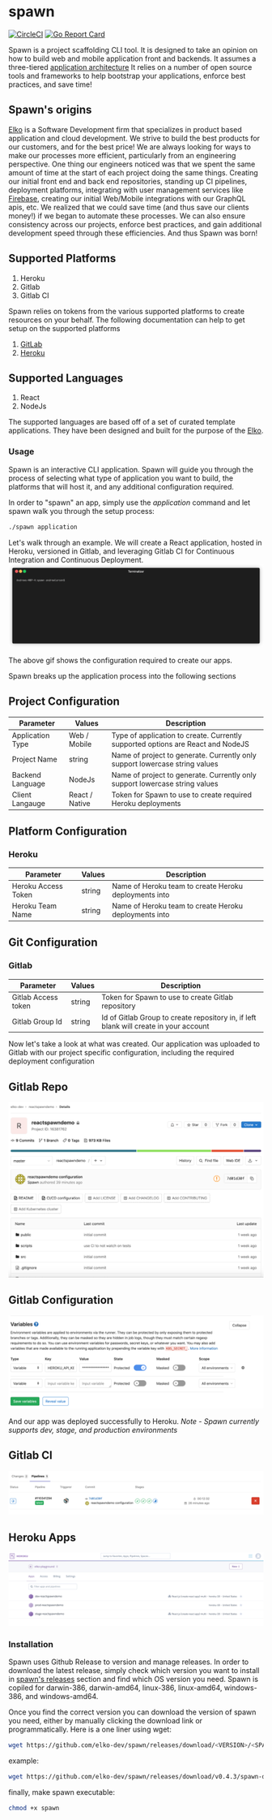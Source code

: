 # spawn

[![CircleCI](https://circleci.com/gh/elko-dev/spawn.svg?style=svg)](https://circleci.com/gh/elko-dev/spawn) [![Go Report Card](https://goreportcard.com/badge/github.com/elko-dev/spawn)](https://goreportcard.com/report/github.com/elko-dev/spawn)

Spawn is a project scaffolding CLI tool. It is designed to take an opinion on how to build web and mobile application front and backends. It assumes a three-tiered [application architecture](https://en.wikipedia.org/wiki/Multitier_architecture#Three-tier_architecture)  It relies on a number of open source tools and frameworks to help bootstrap your applications, enforce best practices, and save time!

## Spawn's origins

[Elko](https://elko.dev) is a Software Development firm that specializes in product based application and cloud development.  We strive to build the best products for our customers, and for the best price!  We are always looking for ways to make our processes more efficient, particularly from an engineering perspective.  One thing our engineers noticed was that we spent the same amount of time at the start of each project doing the same things.  Creating our initial front end and back end repositories, standing up CI pipelines, deployment platforms, integrating with user management services like [Firebase](https://firebase.com/), creating our initial Web/Mobile integrations with our GraphQL apis, etc.  We realized that we could save time (and thus save our clients money!) if we began to automate these processes. We can also ensure consistency across our projects, enforce best practices, and gain additional development speed through these efficiencies. And thus Spawn was born!

## Supported Platforms

1. Heroku
2. Gitlab
3. Gitlab CI

Spawn relies on tokens from the various supported platforms to create resources on your behalf.  The following documentation can help to get setup on the supported platforms

1. [GitLab](https://docs.gitlab.com/ee/user/profile/personal_access_tokens.html)
2. [Heroku](https://help.heroku.com/PBGP6IDE/how-should-i-generate-an-api-key-that-allows-me-to-use-the-heroku-platform-api)

## Supported Languages

1. React
2. NodeJs

The supported languages are based off of a set of curated template applications.  They have been designed and built for the purpose of the [Elko](elko.dev).

### Usage

Spawn is an interactive CLI application.  Spawn will guide you through the process of selecting what type of application you want to build, the platforms that will host it, and any additional configuration required.

In order to "spawn" an app, simply use the *application* command and let spawn walk you through the setup process:

``` bash
./spawn application
```

Let's walk through an example.  We will create a React application, hosted in Heroku, versioned in Gitlab, and leveraging Gitlab CI for Continuous Integration and Continuous Deployment.
![](docs/assets/spawn-demo.gif)

The above gif shows the configuration required to create our apps.  

Spawn breaks up the application process into the following sections

## Project Configuration

| Parameter           | Values         | Description                                                                           |
|---------------------|----------------|---------------------------------------------------------------------------------------|
| Application Type    | Web / Mobile   | Type of application to create.  Currently supported options are React and NodeJS      |
| Project Name        | string         | Name of project to generate.  Currently only support lowercase string values          |
| Backend Language    | NodeJs         | Name of project to generate.  Currently only support lowercase string values          |
| Client Langauge     | React / Native | Token for Spawn to use to create required Heroku deployments                          |

## Platform Configuration

### Heroku

| Parameter           | Values         | Description                                                                           |
|---------------------|----------------|---------------------------------------------------------------------------------------|
| Heroku Access Token | string         | Name of Heroku team to create Heroku deployments into                                 |
| Heroku Team Name    | string         | Name of Heroku team to create Heroku deployments into                                 |

## Git Configuration

### Gitlab

| Parameter           | Values         | Description                                                                           |
|---------------------|----------------|---------------------------------------------------------------------------------------|
| Gitlab Access token | string         | Token for Spawn to use to create Gitlab repository                                    |
| Gitlab Group Id     | string         | Id of Gitlab Group to create repository in, if left blank will create in your account |

Now let's take a look at what was created. Our application was uploaded to Gitlab with our project specific configuration, including the required deployment configuration

## Gitlab Repo

![](docs/assets/gitlab_repo.png)

## Gitlab Configuration

![](docs/assets/gitlab_configuration.png)

And our app was deployed successfully to Heroku.  *Note - Spawn currently supports dev, stage, and production environments*

## Gitlab CI

![](docs/assets/gitlab_ci.png)

## Heroku Apps

![](docs/assets/heroku_apps.png)

### Installation

Spawn uses Github Release to version and manage releases.  In order to download the latest release, simply check which version you want to install in [spawn's releases](https://github.com/elko-dev/spawn/releases) section and find which OS version you need.  Spawn is copiled for darwin-386, darwin-amd64, linux-386, linux-amd64, windows-386, and windows-amd64.

Once you find the correct version you can download the version of spawn you need, either by manually clicking the download link or programmatically.  Here is a one liner using wget:

```bash
wget https://github.com/elko-dev/spawn/releases/download/<VERSION>/<SPAWN_OS_NAME> -O spawn
```

example:

```bash
wget https://github.com/elko-dev/spawn/releases/download/v0.4.3/spawn-darwin-386 -O spawn
```

finally, make spawn executable:

```bash
chmod +x spawn 
```